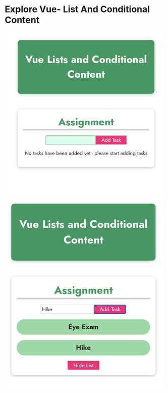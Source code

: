 # Explore Vue-  List And Conditional Content
![ScreenShot1](./ScreenShot1.png)
![ScreenShot2](./ScreenShot2.png)